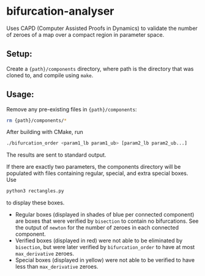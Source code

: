 # bifurcation-analyser
Uses CAPD (Computer Assisted Proofs in Dynamics) to validate the number of zeroes of a map over a compact region in parameter space.

## Setup:
Create a `{path}/components` directory, where path is the directory that was cloned to, and compile using `make`.

## Usage:
Remove any pre-existing files in `{path}/components`:
```bash
rm {path}/components/*
```
After building with CMake, run
```bash
./bifurcation_order <param1_lb param1_ub> [param2_lb param2_ub...]
```
The results are sent to standard output.

If there are exactly two parameters, the components directory will be populated with files containing regular, special, and extra special boxes. Use
```bash
python3 rectangles.py
```
to display these boxes.
- Regular boxes (displayed in shades of blue per connected component) are boxes that were verified by `bisection` to contain no bifurcations. See the output of `newton` for the number of zeroes in each connected component.
- Verified boxes (displayed in red) were not able to be eliminated by `bisection`, but were later verified by `bifurcation_order` to have at most `max_derivative` zeroes.
- Special boxes (displayed in yellow) were not able to be verified to have less than `max_derivative` zeroes.
